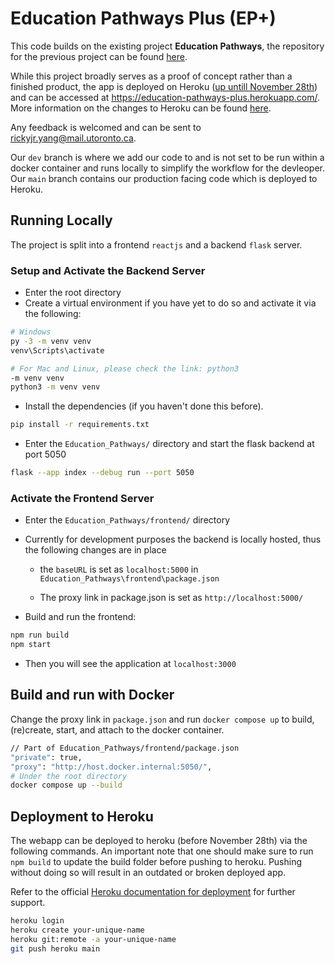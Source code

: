 # Education Pathways Plus (EP+)

This code builds on the existing project **Education Pathways**, the repository for the previous project can be found [here](https://github.com/ECE444-2022Fall/Assignment_1_starter_template).

While this project broadly serves as a proof of concept rather than a finished product, the app is deployed on Heroku ([up untill November 28th](https://thenewstack.io/where-can-heroku-free-tier-users-go/#:~:text=Wise%20added%20that%20starting%20Oct,free%20dynos%20and%20data%20services.)) and can be accessed at https://education-pathways-plus.herokuapp.com/. More information on the changes to Heroku can be found [here]( https://blog.heroku.com/next-chapter).

Any feedback is welcomed and can be sent to rickyjr.yang@mail.utoronto.ca.

Our `dev` branch is where we add our code to and is not set to be run within a docker container and runs locally to simplify the workflow for the devleoper. Our `main` branch contains our production facing code which is deployed to Heroku.

## Running Locally

The project is split into a frontend `reactjs` and a backend `flask` server.

### Setup and Activate the Backend Server

- Enter the root directory
- Create a virtual environment if you have yet to do so and activate it via the following:

```bash
# Windows
py -3 -m venv venv
venv\Scripts\activate

# For Mac and Linux, please check the link: python3 
-m venv venv
python3 -m venv venv
```

- Install the dependencies (if you haven't done this before).

```bash
pip install -r requirements.txt
```

- Enter the `Education_Pathways/` directory and start the flask backend at port 5050

```bash
flask --app index --debug run --port 5050
```

### Activate the Frontend Server

- Enter the `Education_Pathways/frontend/` directory

- Currently for development purposes the backend is locally hosted, thus the following changes are in place

  - the `baseURL` is set as `localhost:5000` in `Education_Pathways\frontend\package.json`

  - The proxy link in package.json is set as `http://localhost:5000/`

- Build and run the frontend:

```bash
npm run build
npm start
```

- Then you will see the application at `localhost:3000`

## Build and run with Docker

Change the proxy link in `package.json` and run `docker compose up` to build, (re)create, start, and attach to the docker container.

```bash
// Part of Education_Pathways/frontend/package.json
"private": true,
"proxy": "http://host.docker.internal:5050/",
# Under the root directory
docker compose up --build
```

## Deployment to Heroku

The webapp can be deployed to heroku (before November 28th) via the following commands. An important note that one should make sure to run `npm build` to update the build folder before pushing to heroku. Pushing without doing so will result in an outdated or broken deployed app.

Refer to the official [Heroku documentation for deployment](https://devcenter.heroku.com/articles/git#deploy-your-code) for further support.

```bash
heroku login
heroku create your-unique-name
heroku git:remote -a your-unique-name
git push heroku main
```

